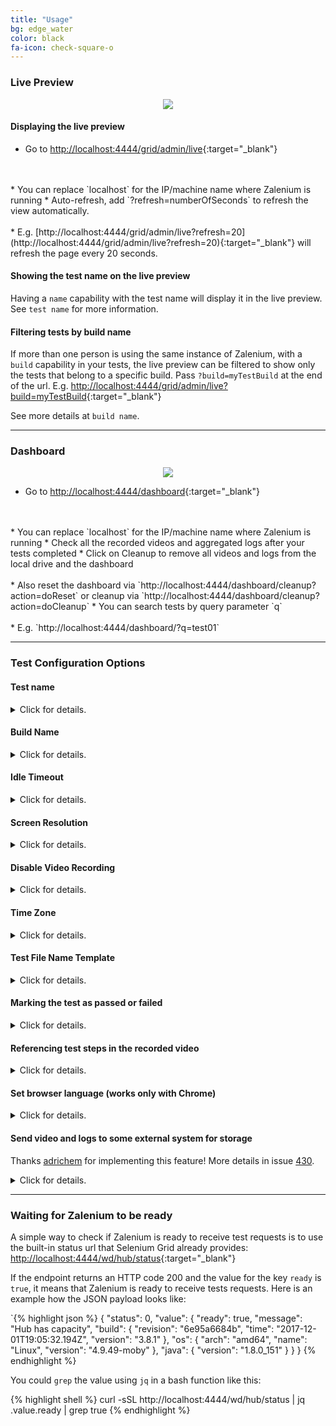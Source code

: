 ```yaml
---
title: "Usage"
bg: edge_water
color: black
fa-icon: check-square-o
---
```


### Live Preview

<p align="center">
  <img id="live-preview" src="img/live_preview.gif" />
</p>

#### Displaying the live preview
* Go to [http://localhost:4444/grid/admin/live](http://localhost:4444/grid/admin/live){:target="_blank"}
<br>
<br>    
  * You can replace `localhost` for the IP/machine name where Zalenium is running
* Auto-refresh, add `?refresh=numberOfSeconds` to refresh the view automatically.
<br>
<br>    
  * E.g. [http://localhost:4444/grid/admin/live?refresh=20](http://localhost:4444/grid/admin/live?refresh=20){:target="_blank"}
  will refresh the page every 20 seconds.

#### Showing the test name on the live preview
Having a `name` capability with the test name will display it in the live preview.
See `test name` for more information.

#### Filtering tests by build name
If more than one person is using the same instance of Zalenium, with a `build`
capability in your tests, the live preview can be filtered to show only the tests that belong to a specific build.
Pass `?build=myTestBuild` at the end of the url. E.g.
[http://localhost:4444/grid/admin/live?build=myTestBuild](http://localhost:4444/grid/admin/live?build=myTestBuild){:target="_blank"}

See more details at `build name`.

***

### Dashboard

<p align="center">
  <img id="dashboard" src="img/dashboard.gif" />
</p>

* Go to [http://localhost:4444/dashboard](http://localhost:4444/dashboard){:target="_blank"}
<br>
<br>    
  * You can replace `localhost` for the IP/machine name where Zalenium is running
* Check all the recorded videos and aggregated logs after your tests completed
* Click on Cleanup to remove all videos and logs from the local drive and the dashboard
<br>
<br>    
  * Also reset the dashboard via `http://localhost:4444/dashboard/cleanup?action=doReset` or cleanup via `http://localhost:4444/dashboard/cleanup?action=doCleanup`
* You can search tests by query parameter `q`
<br>
<br>    
  * E.g. `http://localhost:4444/dashboard/?q=test01`

***

### Test Configuration Options

#### Test name
<details>
    <summary>Click for details.</summary>

    <div class="container m-2 p-2">
    Adding a <code>name</code> capability with the test name will do two things; it will
    be displayed in the live preview to help you identify where your test is running, and the video file will also
    use it in the file name. Example code in Java for the capability:

{% highlight java %}
    DesiredCapabilities desiredCapabilities = new DesiredCapabilities();
    desiredCapabilities.setCapability(CapabilityType.BROWSER_NAME, BrowserType.FIREFOX);
    desiredCapabilities.setCapability(CapabilityType.PLATFORM_NAME, Platform.LINUX);
    desiredCapabilities.setCapability("name", "myTestName");
{% endhighlight %}

    </div>

</details>    


#### Build Name
<details>
    <summary>Click for details.</summary>

    <div class="container m-2 p-2">
    Useful to filter the live preview and only display a group of tests belonging to the same build. Example code in Java
    for the capability:

{% highlight java %}
    DesiredCapabilities desiredCapabilities = new DesiredCapabilities();
    desiredCapabilities.setCapability(CapabilityType.BROWSER_NAME, BrowserType.CHROME);
    desiredCapabilities.setCapability(CapabilityType.PLATFORM_NAME, Platform.LINUX);
    desiredCapabilities.setCapability("build", "myTestBuild");
{% endhighlight %}

    </div>

</details>    



#### Idle Timeout
<details>
    <summary>Click for details.</summary>

    <div class="container m-2 p-2">
    By default, Zalenium allows a test to be idle up to 90 seconds. After that elapsed time, the session will be terminated,
    the node will be shutdown and the recorded video will be saved (if video recording is enabled). This prevents a test to
    run indefinitely after something went wrong. If you need to have a longer idle timeout, just set an
    <code>idleTimeout</code> capability in your test. Example code in Java for the
    capability (it sets the <code>idleTimeout</code> to 150 seconds):

{% highlight java %}
    DesiredCapabilities desiredCapabilities = new DesiredCapabilities();
    desiredCapabilities.setCapability(CapabilityType.BROWSER_NAME, BrowserType.FIREFOX);
    desiredCapabilities.setCapability(CapabilityType.PLATFORM_NAME, Platform.LINUX);
    desiredCapabilities.setCapability("idleTimeout", 150);
{% endhighlight %}

    </div>

</details>    

#### Screen Resolution
<details>
    <summary>Click for details.</summary>

    <div class="container m-2 p-2">
    You can pass a custom screen resolution for your test, just include a <code>screenResolution</code>
    with the desired value. E.g. <code>screenResolution=1280x1024</code>. Also supported for
    the same purpose <code>resolution</code> and
    <code>screen-resolution</code>. Example code in Java for the capability
    <code>screenResolution</code>

{% highlight java %}
    DesiredCapabilities desiredCapabilities = new DesiredCapabilities();
    desiredCapabilities.setCapability(CapabilityType.BROWSER_NAME, BrowserType.FIREFOX);
    desiredCapabilities.setCapability(CapabilityType.PLATFORM_NAME, Platform.LINUX);
    desiredCapabilities.setCapability("screenResolution", "1280x720");
{% endhighlight %}

    </div>

</details>    

#### Disable Video Recording
<details>
    <summary>Click for details.</summary>

    <div class="container m-2 p-2">
    It is possible to disable video recording (enabled by default) via test capabilities. Add a
    <code>recordVideo=false</code> capability and no video will be recorded. Example code
    in Java for the capability <code>recordVideo</code>

{% highlight java %}
    DesiredCapabilities desiredCapabilities = new DesiredCapabilities();
    desiredCapabilities.setCapability(CapabilityType.BROWSER_NAME, BrowserType.FIREFOX);
    desiredCapabilities.setCapability(CapabilityType.PLATFORM_NAME, Platform.LINUX);
    desiredCapabilities.setCapability("recordVideo", false);
{% endhighlight %}

    </div>

</details>    


#### Time Zone
<details>
    <summary>Click for details.</summary>

    <div class="container m-2 p-2">
    Run your test in a different time zone from the default one <code>Europe/Berlin</code>,
    just pass a capability <code>tz</code> with the desired value. E.g.
    <code>tz=America/Montreal</code>Example code in Java for the capability
    <code>tz</code>.

{% highlight java %}
    DesiredCapabilities desiredCapabilities = new DesiredCapabilities();
    desiredCapabilities.setCapability(CapabilityType.BROWSER_NAME, BrowserType.FIREFOX);
    desiredCapabilities.setCapability(CapabilityType.PLATFORM_NAME, Platform.LINUX);
    desiredCapabilities.setCapability("tz", "America/Montreal");
{% endhighlight %}

    </div>

</details>    

#### Test File Name Template
<details>
    <summary>Click for details.</summary>

    <div class="container m-2 p-2">
    Adding a <code>testFileNameTemplate</code> capability will save logs and video recording with file name format you prefer.
    Resulting file name can have invariable and variable text. You can find the list of variable text below:<br/><br/>

    {proxyName} - Zalenium|SauceLabs|BrowserStack|LambdaTest<br/>
    {testName} - The one added as "name" on capabilities, otherwise a session key<br/>
    {browser} - The browser name<br/>
    {platform} - OS where test runs<br/>
    {timestamp} - Timestamp of test initialization<br/>
    {testStatus} - Test result: COMPLETED|TIMEOUT|SUCCESS|FAILED<br/><br/>

    E.g.
    <code>myID_{browser}_{testStatus}</code> will result on video file name as "myID_chrome_COMPLETED.mp4".<br/>

    Default file name template is: {proxyName}_{testName}_{browser}_{platform}_{timestamp}_{testStatus}<br/>

    Example code in Java for the capability <code>testFileNameTemplate</code>.

{% highlight java %}
    DesiredCapabilities desiredCapabilities = new DesiredCapabilities();
    desiredCapabilities.setCapability(CapabilityType.BROWSER_NAME, BrowserType.FIREFOX);
    desiredCapabilities.setCapability(CapabilityType.PLATFORM_NAME, Platform.LINUX);
    desiredCapabilities.setCapability("testFileNameTemplate", "myID_{browser}_{testStatus}");
{% endhighlight %}

    </div>

</details>    

#### Marking the test as passed or failed
<details>
    <summary>Click for details.</summary>

    <div class="container m-2 p-2">
    By default, tests in Zalenium are marked in the dashboard either as COMPLETED (session finishes normally) or TIMEOUT
    (session was ended due to inactivity). You can mark the test as passed or failed based on the assertions you do on
    your side with your test framework, add a cookie from with the name <code>zaleniumTestPassed</code>
    with a value of <code>true</code> (if the test passes) or false (if the test fails).
    This could be done in the after method where you already know if the test passed or failed. Here is an example in Java:

{% highlight java %}
    Cookie cookie = new Cookie("zaleniumTestPassed", "true");
    webDriver.manage().addCookie(cookie);
{% endhighlight %}

    </div>

</details>    

#### Referencing test steps in the recorded video
<details>
    <summary>Click for details.</summary>

    <div class="container m-2 p-2">
    It is possible to reference your tests steps in the recorded video by passing their description to Zalenium via a
    cookie. For example, your test could go to the home page, search and add an article to the basket, go to the checkout,
    and pay. All this steps can be referenced in the video for a more simple debugging. You can pass the steps via messages
    with a cookie named <code>zaleniumMessage</code>. Here is an example in Java:

{% highlight java %}
    Cookie cookie = new Cookie("zaleniumMessage", "Go to home page");
    webDriver.manage().addCookie(cookie);
    webDriver.get("http://www.homepage.com");

    cookie = new Cookie("zaleniumMessage", "Search and add article to the basket");
    webDriver.manage().addCookie(cookie);
    /*
        Code performing WebDriver actions to search and add article to the basket.
     */

    cookie = new Cookie("zaleniumMessage", "Go to the checkout");
    webDriver.manage().addCookie(cookie);
    /*
        Code performing WebDriver actions to go to the checkout.
     */

    cookie = new Cookie("zaleniumMessage", "Pay");
    webDriver.manage().addCookie(cookie);
    /*
        Code performing WebDriver actions to pay.
     */

{% endhighlight %}

    </div>

</details>    


#### Set browser language (works only with Chrome)
<details>
    <summary>Click for details.</summary>

    <div class="container m-2 p-2">
    You can set the browser language when using Google Chrome, just pass the <code>ChromeOptions</code>
    variable with the language argument. Example code in Java :

{% highlight java %}
    DesiredCapabilities desiredCapabilities = DesiredCapabilities.chrome();
    ChromeOptions options = new ChromeOptions();
    options.addArguments("lang=en_GB");
    desiredCapabilities.setCapability(ChromeOptions.CAPABILITY, options);
{% endhighlight %}

    </div>

</details>    

#### Send video and logs to some external system for storage

Thanks [adrichem](https://github.com/adrichem) for implementing this feature! More details in issue [430](https://github.com/zalando/zalenium/issues/430).

<details>
    <summary>Click for details.</summary>

    Setting an environment variable tells Zalenium where to send the artifacts to the store:
    {% highlight shell %}
    REMOTE_DASHBOARD_HOST=http://artifact-store:4000
    {% endhighlight %}

    If that environment variable does not exist, then the local dashboard will be used and Zalenium will not send the artifacts to the store.
    <br>
    The tester can tell Zalenium to send arbitrary JSON metadata together with the files. Here's a snippet of C# code that does that:
{% highlight java %}
    this.Driver.Manage().Cookies.AddCookie(new Cookie("zaleniumMetadata", >JsonConvert.SerializeObject(Metadata)))
{% endhighlight %}

    Here is an <a href="https://github.com/adrichem/artifact-store">example</a> of the endpoint that can receive the requests.

</details>    


***

### Waiting for Zalenium to be ready
A simple way to check if Zalenium is ready to receive test requests is to use the built-in status url that Selenium
Grid already provides: [http://localhost:4444/wd/hub/status](http://localhost:4444/wd/hub/status){:target="_blank"}

If the endpoint returns an HTTP code 200 and the value for the key `ready` is `true`, it means that Zalenium is ready
to receive tests requests. Here is an example how the JSON payload looks like:

`{% highlight json %}
    {
      "status": 0,
      "value": {
        "ready": true,
        "message": "Hub has capacity",
        "build": {
          "revision": "6e95a6684b",
          "time": "2017-12-01T19:05:32.194Z",
          "version": "3.8.1"
        },
        "os": {
          "arch": "amd64",
          "name": "Linux",
          "version": "4.9.49-moby"
        },
        "java": {
          "version": "1.8.0_151"
        }
      }
    }
{% endhighlight %}

You could `grep` the value using `jq` in a bash function like this:

{% highlight shell %}
    curl -sSL http://localhost:4444/wd/hub/status | jq .value.ready | grep true
{% endhighlight %}
